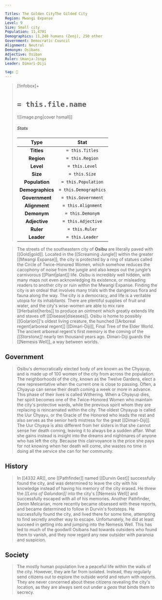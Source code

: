 ```yaml
---

Titles: The Golden CityThe Gilded City
Region: Mwangi Expanse
Level: 9
Size: Small city
Population: 11,4701
Demographics: 11,240 humans (Zenj), 250 other
Government: Democratic Council
Alignment: Neutral
Demonym: Osibans
Adjective: Osiban
Ruler: Umanja-Jinga
Leader: Dimari-Diji

tag: 🌃
---
```


> [!infobox]+
> #  `= this.file.name`
> ![[image.png|cover hsmall]]
> ##### Stats
> Type | Stat |
> :---:|:---:|
> **Titles** | `= this.Titles` |
> **Region** | `= this.Region` |
> **Level** | `= this.Level` |
> **Size** | `= this.Size` |
> **Population** | `= this.Population` |
> **Demographics** | `= this.Demographics` |
> **Government** | `= this.Government` |
> **Alignment** | `= this.Alignment` |
> **Demonym** | `= this.Demonym` |
> **Adjective** | `= this.Adjective` |
> **Ruler** | `= this.Ruler` |
> **Leader** | `= this.Leader` |



> The streets of the southeastern city of **Osibu** are literally paved with [[Gold|gold]]. Located in the [[Screaming Jungle]] within the greater [[Mwangi Expanse]], the city is protected by a ring of statues called the Circle of Twice-Honored Women, which somehow reduces the cacophony of noise from the jungle and also keeps out the jungle's carnivorous [[Plant|plant]] life. Osibu is incredibly well hidden, with many maps not even acknowledging its existence, or misleading readers to another city or ruin within the Mwangi Expanse. Finding the city is an ordeal that involves many trials with the dangerous flora and fauna along the way.
> The city is a democracy, and life is a veritable utopia for its inhabitants. There are plentiful supplies of fruit and water, and the city's wise-women are able to mix rare [[Herbalist|herbs]] to produce an ointment which greatly extends life and staves off [[Disease|diseases]].
> Osibu is home to possibly [[Golarion]]'s oldest living creature, the hunched [[Arboreal regent|arboreal regent]] [[Dimari-Diji]], Final Tree of the Elder World. The ancient arboreal regent's first memory is the coming of the *[[Starstone]]* nearly ten thousand years ago. Dimari-Diji guards the [[Nemesis Well]], a way between worlds.



## Government

> Osibu's democratically elected body of are known as the Chyayup, and is made up of 100 women of the city from across the population. The neighborhoods of the city, known as the Twelve Gardens, elect a new representative when the current one is close to passing. Often, a Chyayup can sense their death coming a week or more in advance. This phase of their lives is called Withering. When a Chyayup dies, her spirit becomes one of the Twice-Honored Women who maintain the city's protective wards, while the previous spirit whom they are replacing is reincarnated within the city.
> The oldest Chyayup is called the Uur Chyayu, or the Oracle of the Honored who leads the rest and also serves as the senior herb mistress for the great [[Dimari-Diji]]. The Uur Chyaya is also different from her sisters in that she cannot sense her death coming, leaving it to always be a sudden affair. What she gains instead is insight into the dreams and nightmares of anyone who has left the city. Because this clairvoyance is the price she pays for not knowing when her death will come, she wastes no time in doing all the service she can for her community.


## History

> In [[4332 AR]], one [[Pathfinder]] named [[Durvin Gest]] successfully found the city, and was determined to leave the city with his knowledge instead of having his memory of the city erased. He threw the *[[Lens of Galundari]]* into the city's [[Nemesis Well]] and successfully escaped with all of his memories. Another Pathfinder, Deron Melcarian, more recently became obsessed with these reports, and became determined to follow in Durvin's footsteps. He successfully found the city, and lived there for some time, attempting to find secretly another way to escape. Unfortunately, he did at least succeed in getting into and jumping into the Nemesis Well. This has led to much of the goodwill Osibans had towards outsiders who found them to vanish, and they now regard any new outsider with paranoia and suspicion.


## Society

> The mostly human population live a peaceful life within the walls of the city. However, they are far from isolated. Instead, they regularly send citizens out to explore the outside world and return with reports. They are never concerned about these citizens revealing the city's location, as they are always sent out under a *geas* that binds them to secrecy.








